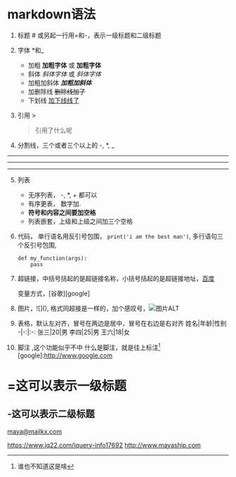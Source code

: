 # markdown语法
1. 标题         # 或另起一行用=和-，表示一级标题和二级标题
2. 字体 *和_
    - 加粗    **加粗字体** 或 __加粗字体__
    + 斜体     *斜体字体* 或 _斜体字体_
    * 加粗加斜体  ***加粗加斜体***
    - 加删除线  ~~删除线加了~~
    * 下划线     <u> 加下线线了</u>


3. 引用  >
    > 引用了什么呢

4. 分割线，三个或者三个以上的 -, *, _
---
***
___

5. 列表
    - 无序列表， -, *, + 都可以
    + 有序更表， 数字加.
    - **符号和内容之间要加空格**
    * 列表嵌套，上级和上级之间加三个空格

6. 代码， 
    单行语名用反引号包围，
    `print('i am the best man')`,
    多行语句三个反引号包围,
    ```
    def my_function(args):
        pass
    ```
7. 超链接，中括号括起的是超链接名称，小括号括起的是超链接地址，[百度](wwww.baidu.com,'百度')
   
   变量方式，[谷歌][google]
8. 图片，\!\[\]\(\), 格式同超接是一样的，加个感叹号，![图片ALT](图片地址，图片标题)
9. 表格，默认左对齐，冒号在两边是居中，冒号在右边是右对齐
    姓名|年龄|性别
    -|-:|:-:
    张三|20|男
    李四|25|男
    王六|18|女

10. 脚注  ,这个功能似乎不中
    什么是脚注，就是往上标注[^脚注]  
[google]:http://www.google.com  
[^脚注]: 谁也不知道这是啥

=这可以表示一级标题  
=
-这可以表示二级标题
-

maya@mailkx.com 

https://www.jq22.com/jquery-info17692
http://www.mayaship.com